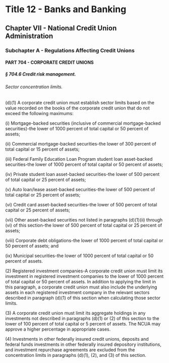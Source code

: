 
# Title 12 - Banks and Banking
## Chapter VII - National Credit Union Administration
### Subchapter A - Regulations Affecting Credit Unions
#### PART 704 - CORPORATE CREDIT UNIONS
##### § 704.6 Credit risk management.
###### Sector concentration limits.

(d)(1) A corporate credit union must establish sector limits based on the value recorded on the books of the corporate credit union that do not exceed the following maximums:

(i) Mortgage-backed securities (inclusive of commercial mortgage-backed securities)-the lower of 1000 percent of total capital or 50 percent of assets;

(ii) Commercial mortgage-backed securities-the lower of 300 percent of total capital or 15 percent of assets;

(iii) Federal Family Education Loan Program student loan asset-backed securities-the lower of 1000 percent of total capital or 50 percent of assets;

(iv) Private student loan asset-backed securities-the lower of 500 percent of total capital or 25 percent of assets;

(v) Auto loan/lease asset-backed securities-the lower of 500 percent of total capital or 25 percent of assets;

(vi) Credit card asset-backed securities-the lower of 500 percent of total capital or 25 percent of assets;

(vii) Other asset-backed securities not listed in paragraphs (d)(1)(ii) through (vi) of this section-the lower of 500 percent of total capital or 25 percent of assets;

(viii) Corporate debt obligations-the lower of 1000 percent of total capital or 50 percent of assets; and

(ix) Municipal securities-the lower of 1000 percent of total capital or 50 percent of assets.

(2) Registered investment companies-A corporate credit union must limit its investment in registered investment companies to the lower of 1000 percent of total capital or 50 percent of assets. In addition to applying the limit in this paragraph, a corporate credit union must also include the underlying assets in each registered investment company in the relevant sectors described in paragraph (d)(1) of this section when calculating those sector limits.

(3) A corporate credit union must limit its aggregate holdings in any investments not described in paragraphs (d)(1) or (2) of this section to the lower of 100 percent of total capital or 5 percent of assets. The NCUA may approve a higher percentage in appropriate cases.

(4) Investments in other federally insured credit unions, deposits and federal funds investments in other federally insured depository institutions, and investment repurchase agreements are excluded from the concentration limits in paragraphs (d)(1), (2), and (3) of this section.
